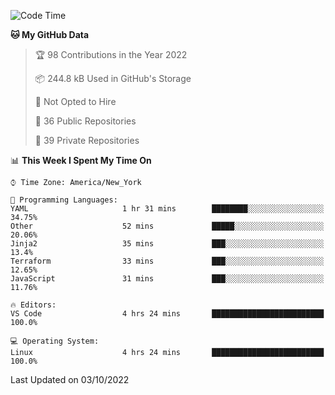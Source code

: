 <!--START_SECTION:waka-->
![Code Time](http://img.shields.io/badge/Code%20Time-104%20hrs%2035%20mins-blue)

**🐱 My GitHub Data** 

> 🏆 98 Contributions in the Year 2022
 > 
> 📦 244.8 kB Used in GitHub's Storage 
 > 
> 🚫 Not Opted to Hire
 > 
> 📜 36 Public Repositories 
 > 
> 🔑 39 Private Repositories  
 > 
📊 **This Week I Spent My Time On** 

```text
⌚︎ Time Zone: America/New_York

💬 Programming Languages: 
YAML                     1 hr 31 mins        ████████░░░░░░░░░░░░░░░░░   34.75% 
Other                    52 mins             █████░░░░░░░░░░░░░░░░░░░░   20.06% 
Jinja2                   35 mins             ███░░░░░░░░░░░░░░░░░░░░░░   13.4% 
Terraform                33 mins             ███░░░░░░░░░░░░░░░░░░░░░░   12.65% 
JavaScript               31 mins             ███░░░░░░░░░░░░░░░░░░░░░░   11.76%

🔥 Editors: 
VS Code                  4 hrs 24 mins       █████████████████████████   100.0%

💻 Operating System: 
Linux                    4 hrs 24 mins       █████████████████████████   100.0%

```


 Last Updated on 03/10/2022
<!--END_SECTION:waka-->